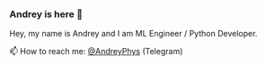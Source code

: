 ### Andrey is here 👋

Hey, my name is Andrey and I am ML Engineer / Python Developer.

📫 How to reach me: [@AndreyPhys](http://t.me/AndreyPhys) (Telegram)

<!--
**AndreyAnokhin/AndreyAnokhin** is a ✨ _special_ ✨ repository because its `README.md` (this file) appears on your GitHub profile.

Here are some ideas to get you started:

- 🔭 I’m currently working on ...
- 🌱 I’m currently learning ...
- 👯 I’m looking to collaborate on ...
- 🤔 I’m looking for help with ...
- 💬 Ask me about ...
- 📫 How to reach me: ...
- 😄 Pronouns: ...
- ⚡ Fun fact: ...
-->
